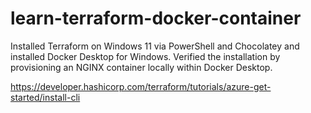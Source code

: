 # learn-terraform-docker-container

Installed Terraform on Windows 11 via PowerShell and Chocolatey and installed Docker Desktop for Windows.
Verified the installation by provisioning an NGINX container locally within Docker Desktop.

https://developer.hashicorp.com/terraform/tutorials/azure-get-started/install-cli
